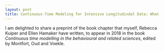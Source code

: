 ```yaml
---
layout: post
title: Continuous-Time Modeling for Intensive Longitudindal Data: What, Why and How?
---
```

I am delighted to share a preprint of the book chapter that myself, Rebecca Kuiper and Ellen Hamaker have written, to appear in 2018 in the book *Continuous time modelling in the behavioural and related sciences*, edited by Montfort, Oud and Voekle. 
